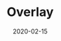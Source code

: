 ---
title: Overlay
date: 2020-02-15
company: Autodesk
byline: More details coming soon
tags: [portfolio]
has_writeup: false
--- 